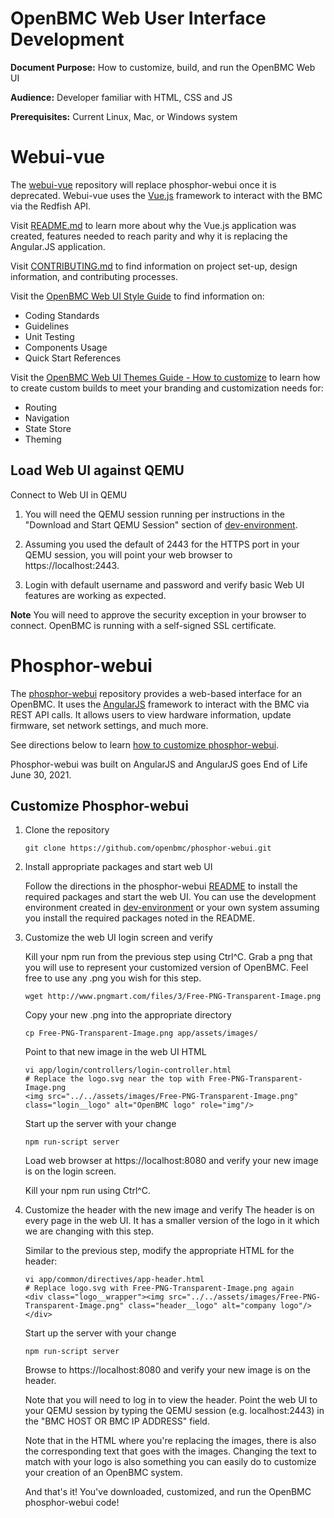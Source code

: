 # OpenBMC Web User Interface Development

**Document Purpose:** How to customize, build, and run the OpenBMC Web UI

**Audience:** Developer familiar with HTML, CSS and JS

**Prerequisites:** Current Linux, Mac, or Windows system

# Webui-vue

The [webui-vue](https://github.com/openbmc/webui-vue) repository will replace
phosphor-webui once it is deprecated. Webui-vue uses the
[Vue.js](https://vuejs.org/) framework to interact with the BMC via the Redfish
API.

Visit [README.md](https://github.com/openbmc/webui-vue/blob/master/README.md) to
learn more about why the Vue.js application was created, features needed to
reach parity and why it is replacing the Angular.JS application.

Visit
[CONTRIBUTING.md](https://github.com/openbmc/webui-vue/blob/master/CONTRIBUTING.md)
to find information on project set-up, design information, and contributing
processes.

Visit the [OpenBMC Web UI Style Guide](https://openbmc.github.io/webui-vue/) to
find information on:

- Coding Standards
- Guidelines
- Unit Testing
- Components Usage
- Quick Start References

Visit the
[OpenBMC Web UI Themes Guide - How to customize](https://openbmc.github.io/webui-vue/themes/customize.html)
to learn how to create custom builds to meet your branding and customization
needs for:

- Routing
- Navigation
- State Store
- Theming

## Load Web UI against QEMU

Connect to Web UI in QEMU

1. You will need the QEMU session running per instructions in the "Download and
   Start QEMU Session" section of
   [dev-environment](https://github.com/openbmc/docs/blob/master/development/dev-environment.md).

2. Assuming you used the default of 2443 for the HTTPS port in your QEMU
   session, you will point your web browser to https://localhost:2443.

3. Login with default username and password and verify basic Web UI features are
   working as expected.

**Note** You will need to approve the security exception in your browser to
connect. OpenBMC is running with a self-signed SSL certificate.

# Phosphor-webui

The [phosphor-webui](https://github.com/openbmc/phosphor-webui) repository
provides a web-based interface for an OpenBMC. It uses the
[AngularJS](https://angularjs.org/) framework to interact with the BMC via REST
API calls. It allows users to view hardware information, update firmware, set
network settings, and much more.

See directions below to learn
[how to customize phosphor-webui](#customize-phosphor-webui).

Phosphor-webui was built on AngularJS and AngularJS goes End of Life June
30, 2021.

## Customize Phosphor-webui

1. Clone the repository

   ```
   git clone https://github.com/openbmc/phosphor-webui.git
   ```

2. Install appropriate packages and start web UI

   Follow the directions in the phosphor-webui
   [README](https://github.com/openbmc/phosphor-webui/blob/master/README.md) to
   install the required packages and start the web UI. You can use the
   development environment created in
   [dev-environment](https://github.com/openbmc/docs/blob/master/development/dev-environment.md)
   or your own system assuming you install the required packages noted in the
   README.

3. Customize the web UI login screen and verify

   Kill your npm run from the previous step using Ctrl^C. Grab a png that you
   will use to represent your customized version of OpenBMC. Feel free to use
   any .png you wish for this step.

   ```
   wget http://www.pngmart.com/files/3/Free-PNG-Transparent-Image.png
   ```

   Copy your new .png into the appropriate directory

   ```
   cp Free-PNG-Transparent-Image.png app/assets/images/
   ```

   Point to that new image in the web UI HTML

   ```
   vi app/login/controllers/login-controller.html
   # Replace the logo.svg near the top with Free-PNG-Transparent-Image.png
   <img src="../../assets/images/Free-PNG-Transparent-Image.png" class="login__logo" alt="OpenBMC logo" role="img"/>
   ```

   Start up the server with your change

   ```
   npm run-script server
   ```

   Load web browser at https://localhost:8080 and verify your new image is on
   the login screen.

   Kill your npm run using Ctrl^C.

4. Customize the header with the new image and verify The header is on every
   page in the web UI. It has a smaller version of the logo in it which we are
   changing with this step.

   Similar to the previous step, modify the appropriate HTML for the header:

   ```
   vi app/common/directives/app-header.html
   # Replace logo.svg with Free-PNG-Transparent-Image.png again
   <div class="logo__wrapper"><img src="../../assets/images/Free-PNG-Transparent-Image.png" class="header__logo" alt="company logo"/></div>
   ```

   Start up the server with your change

   ```
   npm run-script server
   ```

   Browse to https://localhost:8080 and verify your new image is on the header.

   Note that you will need to log in to view the header. Point the web UI to
   your QEMU session by typing the QEMU session (e.g. localhost:2443) in the
   "BMC HOST OR BMC IP ADDRESS" field.

   Note that in the HTML where you're replacing the images, there is also the
   corresponding text that goes with the images. Changing the text to match with
   your logo is also something you can easily do to customize your creation of
   an OpenBMC system.

   And that's it! You've downloaded, customized, and run the OpenBMC
   phosphor-webui code!
